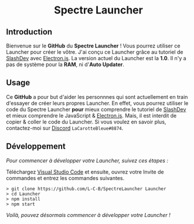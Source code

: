  <h1 align="center">Spectre Launcher</h1>

## Introduction

Bienvenue sur le **GitHub** du **Spectre Launcher** ! Vous pourrez utiliser ce Launcher pour créer le vôtre.
J'ai conçu ce Launcher grâce au tutoriel de [SlashDev](https://slashdev.eu/) avec [Electron.js](https://www.electronjs.org/). La version actuel du Launcher est la **1.0**.
Il n'y a pas de système pour la **RAM**, ni d'**Auto Updater**.

## Usage

Ce **GitHub** a pour but d'aider les personnnes qui sont actuellement en train d'essayer de créer leurs propres Launcher. En effet, vous pourrez utiliser le code du Spectre Launcher **pour** mieux comprendre le tutoriel de [SlashDev](https://slashdev.eu/) et mieux comprendre le JavaScript & [Electron.js](https://www.electronjs.org/).
Mais, il est interdit de copier & coller le code du Launcher. Si vous voulez en savoir plus, contactez-moi sur [Discord](https://discord.gg/qHwGDUN) `LaCarotteBleue#8874`.

## Développement

*Pour commencer à développer votre Launcher, suivez ces étapes :*

Téléchargez [Visual Studio Code](https://code.visualstudio.com/download) et ensuite, ouvrez votre Invite de commandes et entrez les commandes suivantes.

```
> git clone https://github.com/L-C-B/SpectreLauncher Launcher
> cd Launcher
> npm install
> npm start
```

*Voilà, pouvez désormais commencer à développer votre Launcher !*
